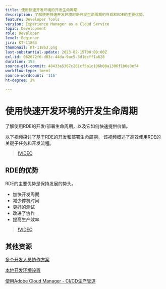 ```yaml
---
title: 使用快速开发环境的开发生命周期
description: 了解使用快速开发环境时新开发生命周期的外观和RDE的主要优势。
feature: Developer Tools
version: Experience Manager as a Cloud Service
topic: Development
role: Developer
level: Beginner
jira: KT-11863
thumbnail: KT-11863.png
last-substantial-update: 2023-02-15T00:00:00Z
exl-id: 062672f6-d03c-44da-9ac5-3d1ecff1a628
duration: 153
source-git-commit: 48433a5367c281cf5a1c106b08a1306f1b0e8ef4
workflow-type: tm+mt
source-wordcount: '116'
ht-degree: 2%

---
```


# 使用快速开发环境的开发生命周期

了解使用RDE的开发/部署生命周期，以及它如何快速提供价值。

以下视频探讨了基于RDE的开发和部署生命周期。 该视频概述了高效使用RDE的关键子任务和开发流程。

>[!VIDEO](https://video.tv.adobe.com/v/3415492?quality=12&learn=on)


## RDE的优势

RDE的主要优势是保持发展的势头。

- 加快开发周期
- 减少停机时间
- 更好的测试
- 改进了协作
- 提高生产效率

>[!VIDEO](https://video.tv.adobe.com/v/3415493?quality=12&learn=on)

## 其他资源

[多个开发人员协作方案](https://experienceleague.adobe.com/docs/experience-manager-cloud-service/content/implementing/developing/rapid-development-environments.html#multiple-developers-collaborating-on-the-same-rde)

[本地开发环境设置](https://experienceleague.adobe.com/docs/experience-manager-learn/cloud-service/local-development-environment-set-up/overview.html?lang=zh-hans)

[使用Adobe Cloud Manager - CI/CD生产管道](https://experienceleague.adobe.com/docs/experience-manager-learn/cloud-service/cloud-manager/cicd-production-pipeline.html)
